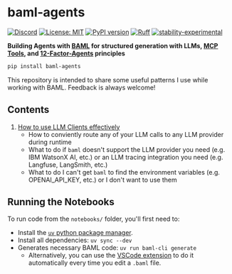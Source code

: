 # baml‑agents

<a href="https://discord.gg/hCppPqm6"><img alt="Discord" src="https://img.shields.io/discord/1119368998161752075?logo=discord&logoColor=white&style=flat"></a>
[![License: MIT](https://img.shields.io/badge/license-MIT-success.svg)](https://opensource.org/licenses/MIT)
<a href="https://badge.fury.io/py/baml-agents"><img src="https://badge.fury.io/py/baml-agents.svg" alt="PyPI version" /></a>
<a href="https://github.com/astral-sh/ruff"><img src="https://img.shields.io/endpoint?url=https://raw.githubusercontent.com/astral-sh/ruff/main/assets/badge/v2.json" alt="Ruff"></a>
[![stability-experimental](https://img.shields.io/badge/stability-experimental-yellow.svg)](https://github.com/mkenney/software-guides/blob/master/STABILITY-BADGES.md#experimental)

**Building Agents with [BAML](https://www.boundaryml.com/) for structured generation with LLMs, [MCP Tools](https://modelcontextprotocol.io/docs/concepts/tools), and [12-Factor-Agents](https://github.com/humanlayer/12-factor-agents) principles**

```bash
pip install baml‑agents
```

This repository is intended to share some useful patterns I use while working with BAML. Feedback is always welcome!

## Contents

1. [How to use LLM Clients effectively](notebooks/01_llm_clients.ipynb)
   - How to conviently route any of your LLM calls to any LLM provider during runtime
   - What to do if `baml` doesn't support the LLM provider you need (e.g. IBM WatsonX AI, etc.) or an LLM tracing integration you need (e.g. Langfuse, LangSmith, etc.)
   - What to do I can't get `baml` to find the environment variables (e.g. OPENAI_API_KEY, etc.) or I don't want to use them

## Running the Notebooks

To run code from the `notebooks/` folder, you'll first need to:

- Install the [`uv` python package manager](https://docs.astral.sh/uv/).
- Install all dependencies: `uv sync --dev`
- Generates necessary BAML code: `uv run baml-cli generate`
  - Alternatively, you can use the [VSCode extension](https://marketplace.visualstudio.com/items?itemName=Boundary.baml-extension) to do it automatically every time you edit a `.baml` file.
